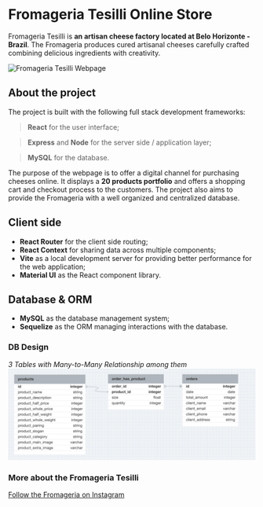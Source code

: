 # Fromageria Tesilli Online Store

Fromageria Tesilli is **an artisan cheese factory located at Belo Horizonte - Brazil**.
The Fromageria produces cured artisanal cheeses carefully crafted combining delicious ingredients with creativity.

![Fromageria Tesilli Webpage](/home_screenshot.png)

## About the project

The project is built with the following full stack development frameworks:

> **React** for the user interface;

> **Express** and **Node** for the server side / application layer;

> **MySQL** for the database.

The purpose of the webpage is to offer a digital channel for purchasing cheeses online. It displays a **20 products portfolio** and offers a shopping cart and checkout process to the customers. The project also aims to provide the Fromageria with a well organized and centralized database.

## Client side

- **React Router** for the client side routing;
- **React Context** for sharing data across multiple components;
- **Vite** as a local development server for providing better performance for the web application;
- **Material UI** as the React component library.

## Database & ORM

- **MySQL** as the database management system;
- **Sequelize** as the ORM managing interactions with the database.

### DB Design

_3 Tables with Many-to-Many Relationship among them_
![Fromageria DB Design](/database_visualization.png)

### More about the Fromageria Tesilli

[Follow the Fromageria on Instagram](https://www.instagram.com/fromageria.tesilli/)
